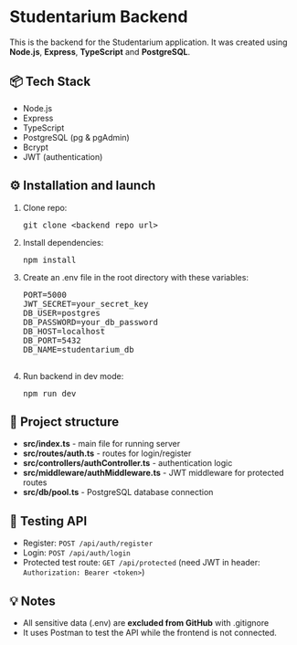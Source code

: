 <!DOCTYPE html>
<html lang="en">
<head>
  <meta charset="UTF-8">
  <title>Studentarium Backend README</title>
</head>
<body>
  <h1>Studentarium Backend</h1>
  <p>This is the backend for the Studentarium application. It was created using <strong>Node.js</strong>, <strong>Express</strong>, <strong>TypeScript</strong> and <strong>PostgreSQL</strong>.</p>

  <h2>📦 Tech Stack</h2>
  <ul>
    <li>Node.js</li>
    <li>Express</li>
    <li>TypeScript</li>
    <li>PostgreSQL (pg & pgAdmin)</li>
    <li>Bcrypt</li>
    <li>JWT (authentication)</li>
  </ul>

  <h2>⚙️ Installation and launch</h2>
  <ol>
    <li>Clone repo:
      <pre>git clone &lt;backend_repo_url&gt;</pre>
    </li>
    <li>Install dependencies:
      <pre>npm install</pre>
    </li>
    <li>Create an .env file in the root directory with these variables:
      <pre>
PORT=5000
JWT_SECRET=your_secret_key
DB_USER=postgres
DB_PASSWORD=your_db_password
DB_HOST=localhost
DB_PORT=5432
DB_NAME=studentarium_db
      </pre>
    </li>
    <li>Run backend in dev mode:
      <pre>npm run dev</pre>
    </li>
  </ol>

  <h2>📌 Project structure</h2>
  <ul>
    <li><strong>src/index.ts</strong> - main file for running server</li>
    <li><strong>src/routes/auth.ts</strong> - routes for login/register</li>
    <li><strong>src/controllers/authController.ts</strong> - authentication logic</li>
    <li><strong>src/middleware/authMiddleware.ts</strong> - JWT middleware for protected routes</li>
    <li><strong>src/db/pool.ts</strong> - PostgreSQL database connection</li>
  </ul>

  <h2>🧪 Testing API</h2>
  <ul>
    <li>Register: <code>POST /api/auth/register</code></li>
    <li>Login: <code>POST /api/auth/login</code></li>
    <li>Protected test route: <code>GET /api/protected</code> (need JWT in header: <code>Authorization: Bearer &lt;token&gt;</code>)</li>
  </ul>

  <h2>💡 Notes</h2>
  <ul>
    <li>All sensitive data (.env) are <strong>excluded from GitHub</strong> with .gitignore</li>
    <li>It uses Postman to test the API while the frontend is not connected.</li>
  </ul>
</body>
</html>
